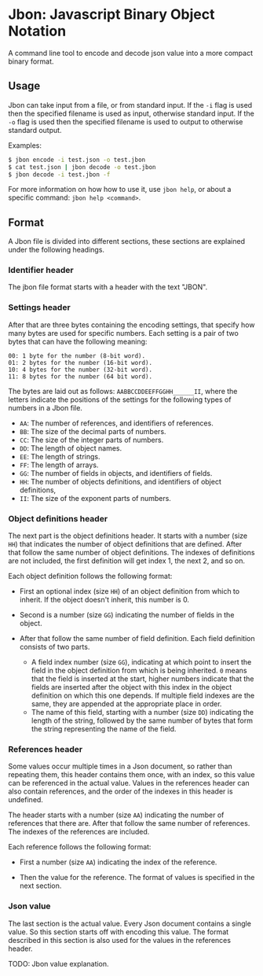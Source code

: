 # Jbon: Javascript Binary Object Notation

A command line tool to encode and decode json value into a more compact binary format.

## Usage

Jbon can take input from a file, or from standard input. If the `-i` flag is used then the specified filename is used as input, otherwise standard input. If the `-o` flag is used then the specified filename is used to output to otherwise standard output.

Examples:
```bash
$ jbon encode -i test.json -o test.jbon
$ cat test.json | jbon decode -o test.jbon
$ jbon decode -i test.jbon -f
```

For more information on how how to use it, use `jbon help`, or about a specific command: `jbon help <command>`.

## Format

A Jbon file is divided into different sections, these sections are explained under the following headings.

### Identifier header

The jbon file format starts with a header with the text "JBON".

### Settings header

After that are three bytes containing the encoding settings, that specify how many bytes are used for specific numbers. Each setting is a pair of two bytes that can have the following meaning:

```
00: 1 byte for the number (8-bit word).
01: 2 bytes for the number (16-bit word).
10: 4 bytes for the number (32-bit word).
11: 8 bytes for the number (64 bit word).
```

The bytes are laid out as follows: `AABBCCDDEEFFGGHH______II`, where the letters indicate the positions of the settings for the following types of numbers in a Jbon file.

- `AA`: The number of references, and identifiers of references.
- `BB`: The size of the decimal parts of numbers.
- `CC`: The size of the integer parts of numbers.
- `DD`: The length of object names.
- `EE`: The length of strings.
- `FF`: The length of arrays.
- `GG`: The number of fields in objects, and identifiers of fields.
- `HH`: The number of objects definitions, and identifiers of object definitions,
- `II`: The size of the exponent parts of numbers.

### Object definitions header

The next part is the object definitions header. It starts with a number (size `HH`) that indicates the number of object definitions that are defined. After that follow the same number of object definitions. The indexes of definitions are not included, the first definition will get index 1, the next 2, and so on.

Each object definition follows the following format:
- First an optional index (size `HH`) of an object definition from which to inherit. If the object doesn't inherit, this number is 0.

- Second is a number (size `GG`) indicating the number of fields in the object.

- After that follow the same number of field definition. Each field definition consists of two parts.
  - A field index number (size `GG`), indicating at which point to insert the field in the object definition from which is being inherited. `0` means that the field is inserted at the start, higher numbers indicate that the fields are inserted after the object with this index in the object definition on which this one depends. If multiple field indexes are the same, they are appended at the appropriate place in order.
  - The name of this field, starting with a number (size `DD`) indicating the length of the string, followed by the same number of bytes that form the string representing the name of the field.

### References header

Some values occur multiple times in a Json document, so rather than repeating them, this header contains them once, with an index, so this value can be referenced in the actual value. Values in the references header can also contain references, and the order of the indexes in this header is undefined.

The header starts with a number (size `AA`) indicating the number of references that there are. After that follow the same number of references. The indexes of the references are included.

Each reference follows the following format:
- First a number (size `AA`) indicating the index of the reference.

- Then the value for the reference. The format of values is specified in the next section.

### Json value
The last section is the actual value. Every Json document contains a single value. So this section starts off with encoding this value. The format described in this section is also used for the values in the references header.

TODO: Jbon value explanation.

